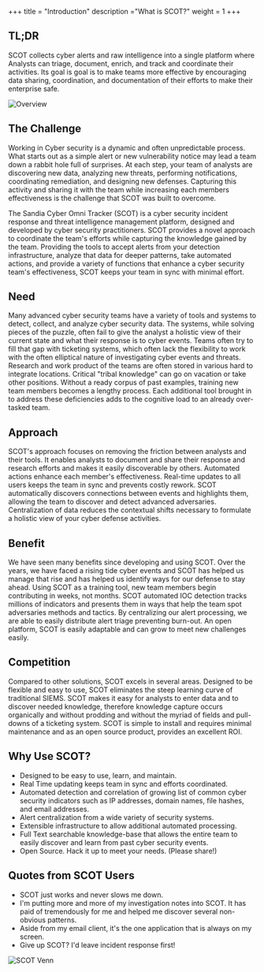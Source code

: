 +++
title = "Introduction"
description ="What is SCOT?"
weight = 1
+++

## TL;DR

SCOT collects cyber alerts and raw intelligence into a single platform where Analysts can triage, document, enrich, and track and coordinate their activities.  Its goal is goal is to make teams more effective by encouraging data sharing, coordination, and documentation of their efforts to make their enterprise safe.

![Overview](/images/Overview.png)

## The Challenge

Working in Cyber security is a dynamic and often unpredictable process.  What starts out as a simple alert or new vulnerability notice may lead a team down a rabbit hole full of surprises.  At each step, your team of analysts are discovering new data, analyzing new threats, performing notifications, coordinating remediation, and designing new defenses.  Capturing this activity and sharing it with the team while increasing each members effectiveness is the challenge that SCOT was built to overcome.

The Sandia Cyber Omni Tracker (SCOT) is a cyber security incident response and threat intelligence management platform, designed and developed by cyber security practitioners. SCOT provides a novel approach to coordinate the team's efforts while capturing the knowledge gained by the team.  Providing the tools to accept alerts from your detection infrastructure, analyze that data for deeper patterns, take automated actions, and provide a variety of functions that enhance a cyber security team's effectiveness, SCOT keeps your team in sync with minimal effort.  

## Need

Many advanced cyber security teams have a variety of tools and systems to detect, collect, and analyze cyber security data.  The systems, while solving pieces of the puzzle, often fail to give the analyst a holistic view of their current state and what their response is to cyber events.  Teams often try to fill that gap with ticketing systems, which often lack the flexibility to work with the often elliptical nature of investigating cyber events and threats.  Research and work product of the teams are often stored in various hard to integrate locations.  Critical "tribal knowledge" can go on vacation or take other positions.  Without a ready corpus of past examples, training new team members becomes a lengthy process.  Each additional tool brought in to address these deficiencies adds to the cognitive load to an already over-tasked team.

## Approach

SCOT's approach focuses on removing the friction between analysts and their tools. It enables analysts to document and share their response and research efforts and makes it easily discoverable by others.  Automated actions enhance each member's effectiveness.  Real-time updates to all users keeps the team in sync and prevents costly rework.  SCOT automatically discovers connections between events and highlights them, allowing the team to discover and detect advanced adversaries.  Centralization of data reduces the contextual shifts necessary to formulate a holistic view of your cyber defense activities.

## Benefit

We have seen many benefits since developing and using SCOT.  Over the years, we have faced a rising tide cyber events and SCOT has helped us manage that rise and has helped us identify ways for our defense to stay ahead.  Using SCOT as a training tool, new team members begin contributing in weeks, not months.  SCOT automated IOC detection tracks millions of indicators and presents them in ways that help the team spot adversaries methods and tactics.  By centralizing our alert processing, we are able to easily distribute alert triage preventing burn-out.  An open platform, SCOT is easily adaptable and can grow to meet new challenges easily.

## Competition

Compared to other solutions, SCOT excels in several areas.  Designed to be flexible and easy to use, SCOT eliminates the steep learning curve of traditional SIEMS.  SCOT makes it easy for analysts to enter data and to discover needed knowledge, therefore knowledge capture occurs organically and without prodding and without the myriad of fields and pull-downs of a ticketing system.  SCOT is simple to install and requires minimal maintenance and as an open source product, provides an excellent ROI.  

## Why Use SCOT?

* Designed to be easy to use, learn, and maintain.
* Real Time updating keeps team in sync and efforts coordinated.
* Automated detection and correlation of growing list of common cyber security indicators such as IP addresses, domain names, file hashes, and email addresses.
* Alert centralization from a wide variety of security systems.
* Extensible infrastructure to allow additional automated processing.
* Full Text searchable knowledge-base that allows the entire team to easily discover and learn from past cyber security events.
* Open Source.  Hack it up to meet your needs. (Please share!)

## Quotes from SCOT Users

* SCOT just works and never slows me down.
* I'm putting more and more of my investigation notes into SCOT.   It has paid of tremendously for me and helped me discover several non-obvious patterns.
* Aside from my email client, it's the one application that is always on my screen.
* Give up SCOT? I'd leave incident response first!

![SCOT Venn](/images/scot-venn.png)
